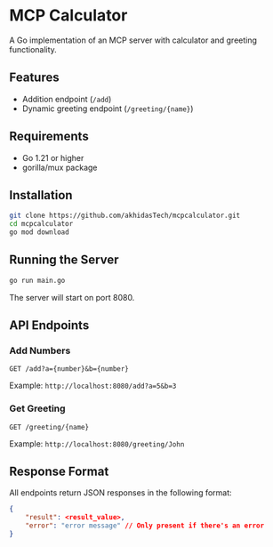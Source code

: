 # MCP Calculator

A Go implementation of an MCP server with calculator and greeting functionality.

## Features

- Addition endpoint (`/add`)
- Dynamic greeting endpoint (`/greeting/{name}`)

## Requirements

- Go 1.21 or higher
- gorilla/mux package

## Installation

```bash
git clone https://github.com/akhidasTech/mcpcalculator.git
cd mcpcalculator
go mod download
```

## Running the Server

```bash
go run main.go
```

The server will start on port 8080.

## API Endpoints

### Add Numbers

```
GET /add?a={number}&b={number}
```

Example: `http://localhost:8080/add?a=5&b=3`

### Get Greeting

```
GET /greeting/{name}
```

Example: `http://localhost:8080/greeting/John`

## Response Format

All endpoints return JSON responses in the following format:

```json
{
    "result": <result_value>,
    "error": "error message" // Only present if there's an error
}
```